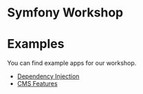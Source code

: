 # Symfony Workshop
# Examples

You can find example apps for our workshop.

* [Dependency Injection](dependency-injection)
* [CMS Features](cms-features)